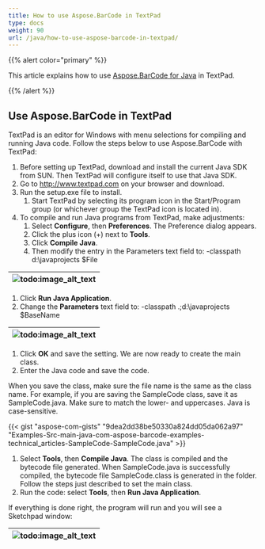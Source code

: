 ```yaml
---
title: How to use Aspose.BarCode in TextPad
type: docs
weight: 90
url: /java/how-to-use-aspose-barcode-in-textpad/
---
```


{{% alert color="primary" %}} 

This article explains how to use [Aspose.BarCode for Java](https://apireference.aspose.com/barcode/java) in TextPad.

{{% /alert %}} 
## **Use Aspose.BarCode in TextPad**
TextPad is an editor for Windows with menu selections for compiling and running Java code. Follow the steps below to use Aspose.BarCode with TextPad:

1. Before setting up TextPad, download and install the current Java SDK from SUN. Then TextPad will configure itself to use that Java SDK.
1. Go to <http://www.textpad.com> on your browser and download.
1. Run the setup.exe file to install.
   1. Start TextPad by selecting its program icon in the Start/Program group (or whichever group the TextPad icon is located in).
1. To compile and run Java programs from TextPad, make adjustments:
   1. Select **Configure**, then **Preferences**.
      The Preference dialog appears.
   1. Click the plus icon (+) next to **Tools**.
   1. Click **Compile Java**.
   1. Then modify the entry in the Parameters text field to:
      -classpath d:\javaprojects $File

|![todo:image_alt_text](http://i.imgur.com/AOQKuAW.jpg)|
| :- |
1. Click **Run Java Application**.
1. Change the **Parameters** text field to:
   -classpath .;d:\javaprojects $BaseName

|![todo:image_alt_text](http://i.imgur.com/L9PMGis.png)|
| :- |
1. Click **OK** and save the setting.
   We are now ready to create the main class.
1. Enter the Java code and save the code.

When you save the class, make sure the file name is the same as the class name. For example, if you are saving the SampleCode class, save it as SampleCode.java. Make sure to match the lower- and uppercases. Java is case-sensitive.

{{< gist "aspose-com-gists" "9dea2dd38be50330a824dd05da062a97" "Examples-Src-main-java-com-aspose-barcode-examples-technical_articles-SampleCode-SampleCode.java" >}}

1. Select **Tools**, then **Compile Java**.
   The class is compiled and the bytecode file generated. When SampleCode.java is successfully compiled, the bytecode file SampleCode.class is generated in the folder. Follow the steps just described to set the main class.
1. Run the code: select **Tools**, then **Run Java Application**.

If everything is done right, the program will run and you will see a Sketchpad window:

|![todo:image_alt_text](http://i.imgur.com/jyn4J0Z.png)|
| :- |

